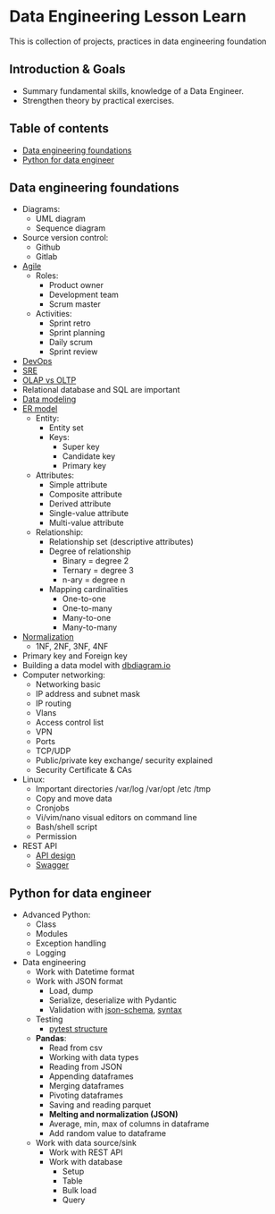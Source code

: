 
# Data Engineering Lesson Learn
This is collection of projects, practices in data engineering foundation

## Introduction & Goals
- Summary fundamental skills, knowledge of a Data Engineer.
- Strengthen theory by practical exercises.

## Table of contents
- [Data engineering foundations](#def)
- [Python for data engineer](#py4de)

## Data engineering foundations <a name="def"></a>
- Diagrams:
  - UML diagram
  - Sequence diagram
- Source version control:
  - Github
  - Gitlab
- [Agile](https://www.visual-paradigm.com/guide/uml-unified-modeling-language/uml-class-diagram-tutorial/)
  - Roles:
    - Product owner
    - Development team
    - Scrum master
  - Activities:
    - Sprint retro
    - Sprint planning
    - Daily scrum
    - Sprint review
- [DevOps](https://intland.com/codebeamer/devops-it-operations/)
- [SRE](https://sre.google/books/)
- [OLAP vs OLTP](https://www.guru99.com/oltp-vs-olap.html)
- Relational database and SQL are important
- [Data modeling](https://www.guru99.com/data-modelling-conceptual-logical.html)
- [ER model](https://www.tutorialspoint.com/dbms/er_model_basic_concepts.htm)
  - Entity:
    - Entity set
    - Keys:
      - Super key
      - Candidate key
      - Primary key
  - Attributes:
    - Simple attribute
    - Composite attribute
    - Derived attribute
    - Single-value attribute
    - Multi-value attribute
  - Relationship:
    - Relationship set (descriptive attributes)
    - Degree of relationship
      - Binary = degree 2
      - Ternary = degree 3
      - n-ary = degree n
    - Mapping cardinalities
      - One-to-one
      - One-to-many
      - Many-to-one
      - Many-to-many
- [Normalization](https://www.edureka.co/blog/normalization-in-sql/)
  - 1NF, 2NF, 3NF, 4NF
- Primary key and Foreign key
- Building a data model with [dbdiagram.io](https://dbdiagram.io/d)
- Computer networking:
  - Networking basic
  - IP address and subnet mask
  - IP routing
  - Vlans
  - Access control list
  - VPN
  - Ports
  - TCP/UDP
  - Public/private key exchange/ security explained
  - Security Certificate & CAs
- Linux:
  - Important directories /var/log /var/opt /etc /tmp
  - Copy and move data
  - Cronjobs
  - Vi/vim/nano visual editors on command line
  - Bash/shell script
  - Permission
- REST API
  - [API design](https://cloud.google.com/apis/design)
  - [Swagger](https://swagger.io)

## Python for data engineer <a name="py4de"></a>
- Advanced Python:
  - Class
  - Modules
  - Exception handling
  - Logging
- Data engineering
  - Work with Datetime format
  - Work with JSON format
    - Load, dump
    - Serialize, deserialize with Pydantic
    - Validation with [json-schema](https://json-schema.org/draft/2020-12/json-schema-validation.html#name-introduction), [syntax](https://opis.io/json-schema/2.x/formats.html#:~:text=invalid-,date%2Dtime,%3A%3ADDThh%3Amm%3Ass.)
  - Testing
    - [pytest structure](https://blog.methodsconsultants.com/posts/pytesting-your-python-package/)
  - **Pandas**:
    - Read from csv
    - Working with data types
    - Reading from JSON
    - Appending dataframes
    - Merging dataframes
    - Pivoting dataframes
    - Saving and reading parquet
    - **Melting and normalization (JSON)**
    - Average, min, max of columns in dataframe
    - Add random value to dataframe
  - Work with data source/sink
    - Work with REST API
    - Work with database
      - Setup
      - Table
      - Bulk load
      - Query